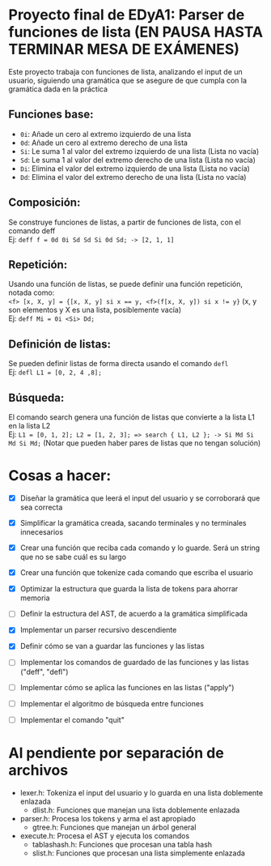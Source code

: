 # Proyecto final de EDyA1: Parser de funciones de lista (EN PAUSA HASTA TERMINAR MESA DE EXÁMENES)
Este proyecto trabaja con funciones de lista, analizando el input de un usuario, siguiendo una gramática que se asegure de que cumpla con la gramática dada en la práctica

## Funciones base:
 - `0i`: Añade un cero al extremo izquierdo de una lista
 - `0d`: Añade un cero al extremo derecho de una lista
 - `Si`: Le suma 1 al valor del extremo izquierdo de una lista (Lista no vacía)
 - `Sd`: Le suma 1 al valor del extremo derecho de una lista (Lista no vacía)
 - `Di`: Elimina el valor del extremo izquierdo de una lista (Lista no vacía)
 - `Dd`: Elimina el valor del extremo derecho de una lista (Lista no vacía)

## Composición:
Se construye funciones de listas, a partir de funciones de lista, con el comando deff  
Ej: `deff f = 0d 0i Sd Sd Si 0d Sd; -> [2, 1, 1]`

## Repetición:
Usando una función de listas, se puede definir una función repetición, notada como:  
`<f> [x, X, y] = {[x, X, y] si x == y, <f>(f[x, X, y]) si x != y}` (x, y son elementos y X es una lista, posiblemente vacía)  
Ej: `deff Mi = 0i <Si> Dd;`

## Definición de listas:
Se pueden definir listas de forma directa usando el comando `defl`   
Ej: `defl L1 = [0, 2, 4 ,8];`

## Búsqueda:
El comando search genera una función de listas que convierte a la lista L1 en la lista L2  
Ej: `L1 = [0, 1, 2]; L2 = [1, 2, 3]; => search { L1, L2 }; -> Si Md Si Md Si Md;`
(Notar que pueden haber pares de listas que no tengan solución)

# Cosas a hacer:
 - [x] Diseñar la gramática que leerá el input del usuario y se corroborará que sea correcta
 <!-- Es una gramática libre de contexto. Visto en LFyC (El cual tengo que estudiar para el final) -->
 - [x] Simplificar la gramática creada, sacando terminales y no terminales innecesarios
 <!-- Leer libros sobre el tema mientras estudias LFyC -->
 - [x] Crear una función que reciba cada comando y lo guarde. Será un string que no se sabe cuál es su largo
 <!-- Razonamiento de la función get_string() de CS50 con varios cambios -->
 - [x] Crear una función que tokenize cada comando que escriba el usuario
 <!-- Funciones que no puede declarar el usuario -->
 - [x] Optimizar la estructura que guarda la lista de tokens para ahorrar memoria
 <!-- Puede ser que no necesite darle la estructura que apunta al princio y final de la lista -->
 - [ ] Definir la estructura del AST, de acuerdo a la gramática simplificada
 <!-- Tomar en cuenta los nodos que ya no nos sirven -->
 - [x] Implementar un parser recursivo descendiente 
 <!-- Debe armar el AST a medida de que se ejecuta -->
 - [x] Definir cómo se van a guardar las funciones y las listas
 <!-- Se tienen que usar tablas hash con listas SE -->
 - [ ] Implementar los comandos de guardado de las funciones y las listas ("deff", "defl")
 <!-- Implementación de las tablas hash -->
 - [ ] Implementar cómo se aplica las funciones en las listas ("apply") 
 <!-- Esto debe ser bastante sencillo -->
 - [ ] Implementar el algoritmo de búsqueda entre funciones
 <!-- Truco: BFS con colas -> Vea búsqueda en grafo -->
 - [ ] Implementar el comando "quit"
 <!-- Debe de borrar todos los contenidos de las listas SE y la tabla hash -->

 # Al pendiente por separación de archivos
 - lexer.h: Tokeniza el input del usuario y lo guarda en una lista doblemente enlazada
    - dlist.h: Funciones que manejan una lista doblemente enlazada
 - parser.h: Procesa los tokens y arma el ast apropiado
    - gtree.h: Funciones que manejan un árbol general
 - execute.h: Procesa el AST y ejecuta los comandos
    - tablashash.h: Funciones que procesan una tabla hash
    - slist.h: Funciones que procesan una lista simplemente enlazada